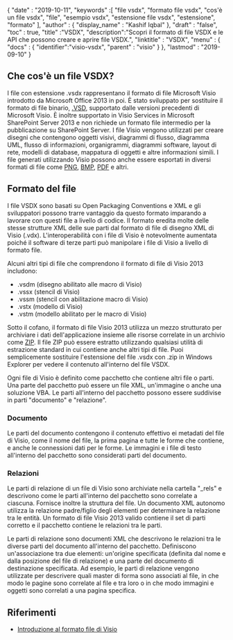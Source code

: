{
  "date" : "2019-10-11",
  "keywords" :[ "file vsdx", "formato file vsdx", "cos'è un file vsdx", "file", "esempio vsdx", "estensione file vsdx", "estensione", "formato" ],
  "author" : {
    "display_name" : "Kashif Iqbal"
},
  "draft" : "false",
  "toc" : true,
  "title" :"VSDX",
  "description":"Scopri il formato di file VSDX e le API che possono creare e aprire file VSDX.",
  "linktitle" : "VSDX",
  "menu" : {
    "docs" : {
	"identifier":"visio-vsdx",
      "parent" : "visio"
}
},
  "lastmod" : "2019-09-10"
}

## Che cos'è un file VSDX?

I file con estensione .vsdx rappresentano il formato di file Microsoft Visio introdotto da Microsoft Office 2013 in poi. È stato sviluppato per sostituire il formato di file binario, [.VSD](/it/visio/vsd/), supportato dalle versioni precedenti di Microsoft Visio. È inoltre supportato in Visio Services in Microsoft SharePoint Server 2013 e non richiede un formato file intermedio per la pubblicazione su SharePoint Server. I file Visio vengono utilizzati per creare disegni che contengono oggetti visivi, diagrammi di flusso, diagramma UML, flusso di informazioni, organigrammi, diagrammi software, layout di rete, modelli di database, mappatura di oggetti e altre informazioni simili. I file generati utilizzando Visio possono anche essere esportati in diversi formati di file come [PNG](/it/image/png/), [BMP](/it/image/bmp/), [PDF](/it/pdf/) e altri.

## Formato del file ##

I file VSDX sono basati su Open Packaging Conventions e XML e gli sviluppatori possono trarre vantaggio da questo formato imparando a lavorare con questi file a livello di codice. Il formato eredita molte delle stesse strutture XML delle sue parti dal formato di file di disegno XML di Visio (.vdx). L'interoperabilità con i file di Visio è notevolmente aumentata poiché il software di terze parti può manipolare i file di Visio a livello di formato file.

Alcuni altri tipi di file che comprendono il formato di file di Visio 2013 includono:

* .vsdm (disegno abilitato alle macro di Visio)
* .vssx (stencil di Visio)
* .vssm (stencil con abilitazione macro di Visio)
* .vstx (modello di Visio)
* .vstm (modello abilitato per le macro di Visio)

Sotto il cofano, il formato di file Visio 2013 utilizza un mezzo strutturato per archiviare i dati dell'applicazione insieme alle risorse correlate in un archivio come [ZIP](/it/compression/zip/). Il file ZIP può essere estratto utilizzando qualsiasi utilità di estrazione standard in cui contiene anche altri tipi di file. Puoi semplicemente sostituire l'estensione del file .vsdx con .zip in Windows Explorer per vedere il contenuto all'interno del file VSDX.

Ogni file di Visio è definito come pacchetto che contiene altri file o parti. Una parte del pacchetto può essere un file XML, un'immagine o anche una soluzione VBA. Le parti all'interno del pacchetto possono essere suddivise in parti "documento" e "relazione".

### Documento ###

Le parti del documento contengono il contenuto effettivo ei metadati del file di Visio, come il nome del file, la prima pagina e tutte le forme che contiene, e anche le connessioni dati per le forme. Le immagini e i file di testo all'interno del pacchetto sono considerati parti del documento.

### Relazioni ###

Le parti di relazione di un file di Visio sono archiviate nella cartella "\_rels" e descrivono come le parti all'interno del pacchetto sono correlate a ciascuna. Fornisce inoltre la struttura del file. Un documento XML autonomo utilizza la relazione padre/figlio degli elementi per determinare la relazione tra le entità. Un formato di file Visio 2013 valido contiene il set di parti corretto e il pacchetto contiene le relazioni tra le parti.

Le parti di relazione sono documenti XML che descrivono le relazioni tra le diverse parti del documento all'interno del pacchetto. Definiscono un'associazione tra due elementi: un'origine specificata (definita dal nome e dalla posizione del file di relazione) e una parte del documento di destinazione specificata. Ad esempio, le parti di relazione vengono utilizzate per descrivere quali master di forma sono associati al file, in che modo le pagine sono correlate al file e tra loro o in che modo immagini e oggetti sono correlati a una pagina specifica.

## Riferimenti ##

* [Introduzione al formato file di Visio](https://learn.microsoft.com/en-us/office/client-developer/visio/introduction-to-the-visio-file-formatvsdx)


